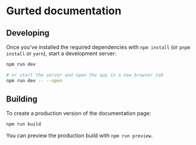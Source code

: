 # Gurted documentation

## Developing

Once you've installed the required dependencies with `npm install` (or `pnpm install` or `yarn`), start a development server:

```sh
npm run dev

# or start the server and open the app in a new browser tab
npm run dev -- --open
```

## Building

To create a production version of the documentation page:

```sh
npm run build
```

You can preview the production build with `npm run preview`.
